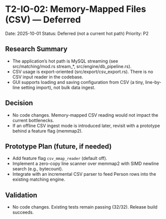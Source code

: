 # T2-IO-02: Memory-Mapped Files (CSV) — Deferred

Date: 2025-10-01
Status: Deferred (not a current hot path)
Priority: P2

## Research Summary
- The application’s hot path is MySQL streaming (see src/matching/mod.rs stream_*, src/engine/db_pipeline.rs).
- CSV usage is export-oriented (src/export/csv_export.rs). There is no CSV input reader in the codebase.
- GUI supports loading and saving configuration from CSV (a tiny, line-by-line setting import), not bulk data ingest.

## Decision
- No code changes. Memory-mapped CSV reading would not impact the current bottlenecks.
- If an offline CSV ingest mode is introduced later, revisit with a prototype behind a feature flag (memmap2).

## Prototype Plan (future, if needed)
- Add feature flag `csv_mmap_reader` (default off).
- Implement a zero-copy line scanner over memmap2 with SIMD newline search (e.g., bytecount).
- Integrate with an incremental CSV parser to feed Person rows into the existing matching engine.

## Validation
- No code changes. Existing tests remain passing (32/32). Release build succeeds.


